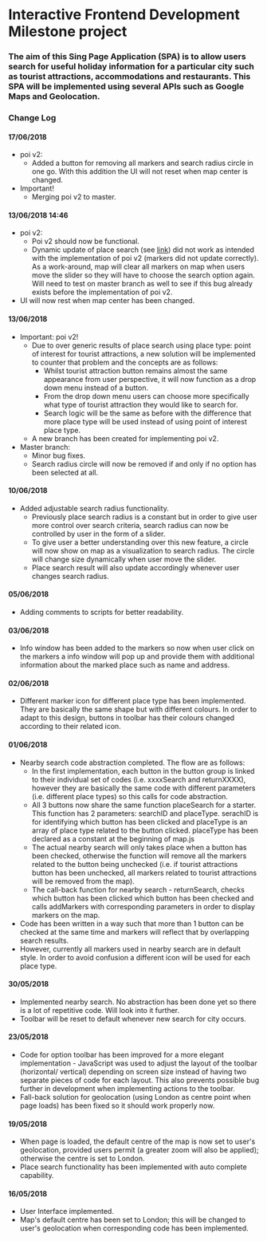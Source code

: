 # Interactive Frontend Development Milestone project

### The aim of this Sing Page Application (SPA) is to allow users search for useful holiday information for a particular city such as tourist attractions, accommodations and restaurants. This SPA will be implemented using several APIs such as Google Maps and Geolocation.

### Change Log
#### 17/06/2018
- poi v2:
  - Added a button for removing all markers and search radius circle in one go. With this addition the UI will not reset when map center is changed.
- Important!
  - Merging poi v2 to master.

#### 13/06/2018 14:46
- poi v2:
  - Poi v2 should now be functional.
  - Dynamic update of place search (see [link](#20180610)) did not work as intended with the implementation of poi v2 (markers did not update correctly). As a work-around, map will clear all markers on map when users move the slider so they will have to choose the search option again. Will need to test on master branch as well to see if this bug already exists before the implementation of poi v2.
- UI will now rest when map center has been changed.

#### 13/06/2018
- Important: poi v2!
  - Due to over generic results of place search using place type: point of interest for tourist attractions, a new solution will be implemented to counter that problem and the concepts are as follows:
    - Whilst tourist attraction button remains almost the same appearance from user perspective, it will now function as a drop down menu instead of a button.
    - From the drop down menu users can choose more specifically what type of tourist attraction they would like to search for.
    - Search logic will be the same as before with the difference that more place type will be used instead of using point of interest place type.
  - A new branch has been created for implementing poi v2.
- Master branch:
  - Minor bug fixes.
  - Search radius circle will now be removed if and only if no option has been selected at all.

#### <a name="20180610"></a>10/06/2018
- Added adjustable search radius functionality.
  - Previously place search radius is a constant but in order to give user more control over search criteria, search radius can now be controlled by user in the form of a slider.
  - To give user a better understanding over this new feature, a circle will now show on map as a visualization to search radius. The circle will change size dynamically when user move the slider.
  - Place search result will also update accordingly whenever user changes search radius.

#### 05/06/2018
- Adding comments to scripts for better readability.

#### 03/06/2018
- Info window has been added to the markers so now when user click on the markers a info window will pop up and provide them with additional information about the marked place such as name and address.

#### 02/06/2018
- Different marker icon for different place type has been implemented. They are basically the same shape but with different colours. In order to adapt to this design, buttons in toolbar has their colours changed according to their related icon.

#### 01/06/2018
- Nearby search code abstraction completed. The flow are as follows:
  - In the first implementation, each button in the button group is linked to their individual set of codes (i.e. xxxxSearch and returnXXXX), however they are basically the same code with different parameters (i.e. different place types) so this calls for code abstraction.
  - All 3 buttons now share the same function placeSearch for a starter. This function has 2 parameters: searchID and placeType. serachID is for identifying which button has been clicked and placeType is an array of place type related to the button clicked. placeType has been declared as a constant at the beginning of map.js
  - The actual nearby search will only takes place when a button has been checked, otherwise the function will remove all the markers related to the button being unchecked (i.e. if tourist attractions button has been unchecked, all markers related to tourist attractions will be removed from the map).
  - The call-back function for nearby search - returnSearch, checks which button has been clicked which button has been checked and calls addMarkers with corresponding parameters in order to display markers on the map.
- Code has been written in a way such that more than 1 button can be checked at the same time and markers will reflect that by overlapping search results.
- However, currently all markers used in nearby search are in default style. In order to avoid confusion a different icon will be used for each place type.

#### 30/05/2018
- Implemented nearby search. No abstraction has been done yet so there is a lot of repetitive code. Will look into it further.
- Toolbar will be reset to default whenever new search for city occurs.

#### 23/05/2018
- Code for option toolbar has been improved for a more elegant implementation - JavaScript was used to adjust the layout of the toolbar (horizontal/ vertical) depending on screen size instead of having two separate pieces of code for each layout. This also prevents possible bug further in development when implementing actions to the toolbar.
- Fall-back solution for geolocation (using London as centre point when page loads) has been fixed so it should work properly now.

#### 19/05/2018
- When page is loaded, the default centre of the map is now set to user's geolocation, provided users permit (a greater zoom will also be applied); otherwise the centre is set to London.
- Place search functionality has been implemented with auto complete capability.


#### 16/05/2018
- User Interface implemented.
- Map's default centre has been set to London; this will be changed to user's geolocation when corresponding code has been implemented.
